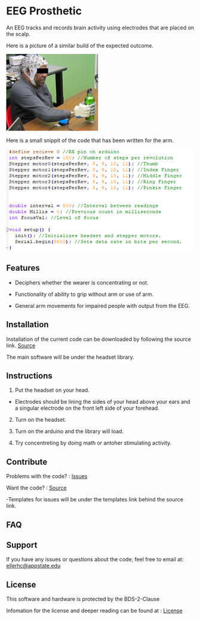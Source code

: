 EEG Prosthetic
==============

An EEG tracks and records brain activity using electrodes that are placed on the scalp.

Here is a picture of a similar build of the expected outcome.

![](Images/Image.jpg)

Here is a small snippit of the code that has been written for the arm.

![](Images/Capture.PNG)

Features
--------

* Deciphers whether the wearer is concentrating or not.

* Functionality of ability to grip without arm or use of arm.

* General arm movements for impaired people with output from the EEG.

Installation
------------

Installation of the current code can be downloaded by following the source link. [Source](https://github.com/HunterEller/EEG-Prosthetic "Source")

The main software will be under the headset library.

Instructions
------------

1. Put the headset on your head.

* Electrodes should be lining the sides of your head above your ears and a singular electrode on the front left side of your forehead.

2. Turn on the headset.

3. Turn on the arduino and the library will load.

4. Try concentreting by doing math or antoher stimulating activity.

Contribute
----------

Problems with the code? : [Issues](https://github.com/HunterEller/EEG-Prosthetic/issues "Issues")

Want the code? : [Source](https://github.com/HunterEller/EEG-Prosthetic "Source")

-Templates for issues will be under the templates link behind the source link.

FAQ
---



Support
-------

If you have any issues or questions about the code, 
feel free to email at: ellerhc@appstate.edu

License
-------

This software and hardware is protected by the BDS-2-Clause

Infomation for the license and deeper reading can be found at : [License](https://github.com/HunterEller/EEG-Prosthetic/blob/master/LICENSE "License")
